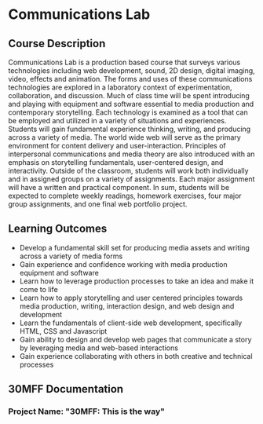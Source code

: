 # Communications Lab

## Course Description
Communications Lab is a production based course that surveys various technologies including web development, sound, 2D design, digital imaging, video, effects and animation. The forms and uses of these communications technologies are explored in a laboratory context of experimentation, collaboration, and discussion. Much of class time will be spent introducing and playing with equipment and software essential to media production and contemporary storytelling. Each technology is examined as a tool that can be employed and utilized in a variety of situations and experiences. Students will gain fundamental experience thinking, writing, and producing across a variety of media. The world wide web will serve as the primary environment for content delivery and user-interaction. Principles of interpersonal communications and media theory are also introduced with an emphasis on storytelling fundamentals, user-­centered design, and interactivity. Outside of the classroom, students will work both individually and in assigned groups on a variety of assignments. Each major assignment will have a written and practical component. In sum, students will be expected to complete weekly readings, homework exercises, four major group assignments, and one final web portfolio project.

## Learning Outcomes
- Develop a fundamental skill set for producing media assets and writing across a variety of media forms
- Gain experience and confidence working with media production equipment and software
- Learn how to leverage production processes to take an idea and make it come to life
- Learn how to apply storytelling and user­ centered principles towards media production, writing, interaction design, and web design and development
- Learn the fundamentals of client-side web development, specifically HTML, CSS and Javascript
- Gain ability to design and develop web pages that communicate a story by leveraging media and web-based interactions
- Gain experience collaborating with others in both creative and technical processes

## 30MFF Documentation
### Project Name: "30MFF: This is the way"
